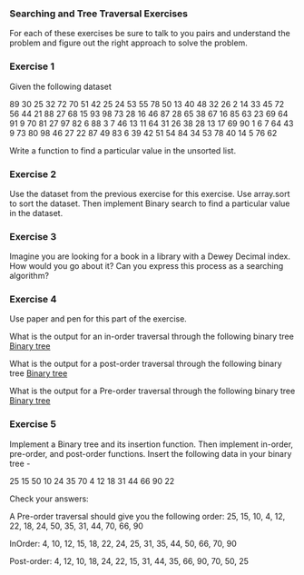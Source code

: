 ### Searching and Tree Traversal Exercises
For each of these exercises be sure to talk to you pairs and understand the problem and figure out the right approach to solve the problem.

### Exercise 1
Given the following dataset

89 30 25 32 72 70 51 42 25 24 53
55 78 50 13 40 48 32 26 2 14
33 45 72 56 44 21 88 27 68 15
93 98 73 28 16 46 87 28 65 38
67 16 85 63 23 69 64 91 9 70
81 27 97 82 6 88 3 7 46 13
11 64 31 26 38 28 13 17 69 90
1 6 7 64 43 9 73 80 98 46
27 22 87 49 83 6 39 42 51 54
84 34 53 78 40 14 5 76 62

Write a function to find a particular value in the unsorted list.

### Exercise 2
Use the dataset from the previous exercise for this exercise. Use array.sort to sort the dataset. Then implement Binary search to find a particular value in the dataset.

### Exercise 3
Imagine you are looking for a book in a library with a Dewey Decimal index. How would you go about it? Can you express this process as a searching algorithm?

### Exercise 4
Use paper and pen for this part of the exercise.

What is the output for an in-order traversal through the following binary tree
[Binary tree](tree1.png)

What is the output for a post-order traversal through the following binary tree
[Binary tree](tree2.png)

What is the output for a Pre-order traversal through the following binary tree
[Binary tree](tree3.png)

### Exercise 5
Implement a Binary tree and its insertion function. Then implement in-order, pre-order, and post-order functions. Insert the following data in your binary tree - 

25 15 50 10 24 35 70 4 12 18 31 44 66 90 22

Check your answers:

A Pre-order traversal should give you the following order:
25, 15, 10, 4, 12, 22, 18, 24, 50, 35, 31, 44, 70, 66, 90

InOrder:
4, 10, 12, 15, 18, 22, 24, 25, 31, 35, 44, 50, 66, 70, 90

Post-order:
4, 12, 10, 18, 24, 22, 15, 31, 44, 35, 66, 90, 70, 50, 25
